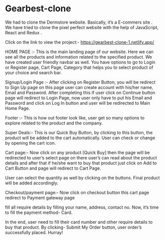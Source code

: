 # Gearbest-clone

We had to clone the Dermstore website. Basically, it’s a E-commers site . We have tried to clone the pixel perfect website with the help of JavaScript, React and Redux .

Click on the link to view the project:- https://gearbest-clone-1.netlify.app/


HOME PAGE :-
This is the main landing page of our website. Here we can see all the products and information related to the specified product. We have created user friendly navbar as well. You have options to go to Login or Register page, Cart Page, Category that helps you to select product of your choice and search bar.




Signup/Login Page :-
After clicking on Register Button, you will be redirect to Sign Up page on this page user can create account with his/her name, Email and Password. After completing this if user click on Continue button page will redirect to Login Page, now user only have to put his Email and Password and click on Log In button and user will be redirected to Main Home Page.



Footer :-
This is how out footer look like, user get so many options to explore related to the product and the company.




Super Deals:-
This is our Quick Buy Button, by clicking to this button, the product will be added to the cart automatically. User can check or change by opening the cart icon.




Cart page:-
Now click on any product [Quick Buy] then the page will be redirected to user’s select page on there user’s can read about the product details and after that if he/she want to buy that product just click on Add to Cart Button and page will redirect to Cart Page.

User can select the quantity as well by clicking on the buttons. Final product will be added accordingly.





Checkout/payment page:-
Now click on checkout button this cart page redirect to Payment gateway page

fill all require details by filling your name, address, contact no. Now, it’s time to fill the payment method- Card.





In the end, user need to fill their card number and other require details to buy that product. By clicking- Submit My Order button, user order’s successfully placed. Hurray!
